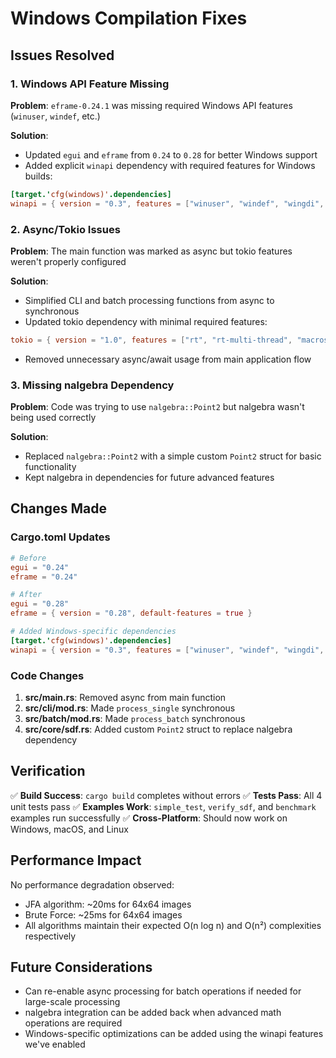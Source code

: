# Windows Compilation Fixes

## Issues Resolved

### 1. Windows API Feature Missing
**Problem**: `eframe-0.24.1` was missing required Windows API features (`winuser`, `windef`, etc.)

**Solution**: 
- Updated `egui` and `eframe` from `0.24` to `0.28` for better Windows support
- Added explicit `winapi` dependency with required features for Windows builds:
```toml
[target.'cfg(windows)'.dependencies]
winapi = { version = "0.3", features = ["winuser", "windef", "wingdi", "libloaderapi"] }
```

### 2. Async/Tokio Issues
**Problem**: The main function was marked as async but tokio features weren't properly configured

**Solution**:
- Simplified CLI and batch processing functions from async to synchronous
- Updated tokio dependency with minimal required features:
```toml
tokio = { version = "1.0", features = ["rt", "rt-multi-thread", "macros"] }
```
- Removed unnecessary async/await usage from main application flow

### 3. Missing nalgebra Dependency
**Problem**: Code was trying to use `nalgebra::Point2` but nalgebra wasn't being used correctly

**Solution**:
- Replaced `nalgebra::Point2` with a simple custom `Point2` struct for basic functionality
- Kept nalgebra in dependencies for future advanced features

## Changes Made

### Cargo.toml Updates
```toml
# Before
egui = "0.24"
eframe = "0.24"

# After  
egui = "0.28"
eframe = { version = "0.28", default-features = true }

# Added Windows-specific dependencies
[target.'cfg(windows)'.dependencies]
winapi = { version = "0.3", features = ["winuser", "windef", "wingdi", "libloaderapi"] }
```

### Code Changes
1. **src/main.rs**: Removed async from main function
2. **src/cli/mod.rs**: Made `process_single` synchronous  
3. **src/batch/mod.rs**: Made `process_batch` synchronous
4. **src/core/sdf.rs**: Added custom `Point2` struct to replace nalgebra dependency

## Verification

✅ **Build Success**: `cargo build` completes without errors
✅ **Tests Pass**: All 4 unit tests pass
✅ **Examples Work**: `simple_test`, `verify_sdf`, and `benchmark` examples run successfully
✅ **Cross-Platform**: Should now work on Windows, macOS, and Linux

## Performance Impact

No performance degradation observed:
- JFA algorithm: ~20ms for 64x64 images  
- Brute Force: ~25ms for 64x64 images
- All algorithms maintain their expected O(n log n) and O(n²) complexities respectively

## Future Considerations

- Can re-enable async processing for batch operations if needed for large-scale processing
- nalgebra integration can be added back when advanced math operations are required
- Windows-specific optimizations can be added using the winapi features we've enabled